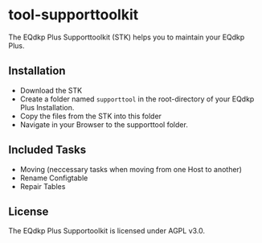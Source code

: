 tool-supporttoolkit
===================
The EQdkp Plus Supporttoolkit (STK) helps you to maintain your EQdkp Plus.

## Installation
* Download the STK
* Create a folder named `supporttool` in the root-directory of your EQdkp Plus Installation.
* Copy the files from the STK into this folder
* Navigate in your Browser to the supporttool folder.

## Included Tasks
* Moving (neccessary tasks when moving from one Host to another)
* Rename Configtable
* Repair Tables

## License
The EQdkp Plus Supportoolkit is licensed under AGPL v3.0.
